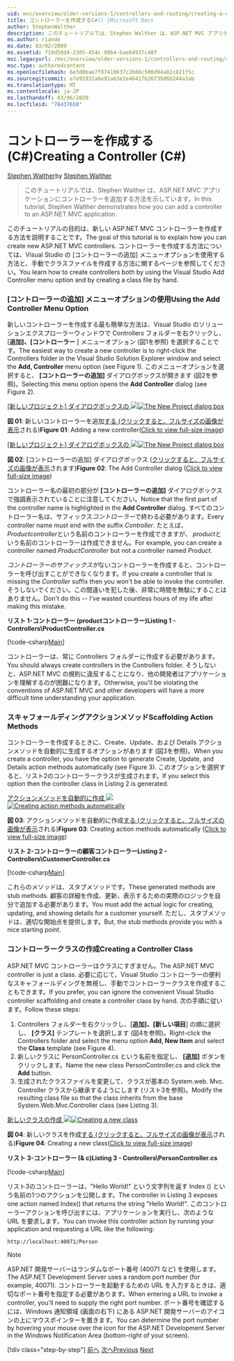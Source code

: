 ```yaml
---
uid: mvc/overview/older-versions-1/controllers-and-routing/creating-a-controller-cs
title: コントローラーを作成するC#() |Microsoft Docs
author: StephenWalther
description: このチュートリアルでは、Stephen Walther は、ASP.NET MVC アプリケーションにコントローラーを追加する方法を示しています。
ms.author: riande
ms.date: 03/02/2009
ms.assetid: 719d50d4-2305-454c-98b4-bae64937c48f
msc.legacyurl: /mvc/overview/older-versions-1/controllers-and-routing/creating-a-controller-cs
msc.type: authoredcontent
ms.openlocfilehash: 6e3d0bae7f07410637c2b06c500d94a02c821f5c
ms.sourcegitcommit: e7e91932a6e91a63e2e46417626f39d6b244a3ab
ms.translationtype: MT
ms.contentlocale: ja-JP
ms.lasthandoff: 03/06/2020
ms.locfileid: "78437650"
---
```

# <a name="creating-a-controller-c"></a><span data-ttu-id="58779-103">コントローラーを作成する (C#)</span><span class="sxs-lookup"><span data-stu-id="58779-103">Creating a Controller (C#)</span></span>

<span data-ttu-id="58779-104">[Stephen Walther](https://github.com/StephenWalther)</span><span class="sxs-lookup"><span data-stu-id="58779-104">by [Stephen Walther](https://github.com/StephenWalther)</span></span>

> <span data-ttu-id="58779-105">このチュートリアルでは、Stephen Walther は、ASP.NET MVC アプリケーションにコントローラーを追加する方法を示しています。</span><span class="sxs-lookup"><span data-stu-id="58779-105">In this tutorial, Stephen Walther demonstrates how you can add a controller to an ASP.NET MVC application.</span></span>

<span data-ttu-id="58779-106">このチュートリアルの目的は、新しい ASP.NET MVC コントローラーを作成する方法を説明することです。</span><span class="sxs-lookup"><span data-stu-id="58779-106">The goal of this tutorial is to explain how you can create new ASP.NET MVC controllers.</span></span> <span data-ttu-id="58779-107">コントローラーを作成する方法については、Visual Studio の [コントローラーの追加] メニューオプションを使用する方法と、手動でクラスファイルを作成する方法に関するページを参照してください。</span><span class="sxs-lookup"><span data-stu-id="58779-107">You learn how to create controllers both by using the Visual Studio Add Controller menu option and by creating a class file by hand.</span></span>

### <a name="using-the-add-controller-menu-option"></a><span data-ttu-id="58779-108">[コントローラーの追加] メニューオプションの使用</span><span class="sxs-lookup"><span data-stu-id="58779-108">Using the Add Controller Menu Option</span></span>

<span data-ttu-id="58779-109">新しいコントローラーを作成する最も簡単な方法は、Visual Studio のソリューションエクスプローラーウィンドウで Controllers フォルダーを右クリックし、[**追加]、[コントローラー** ] メニューオプション (図1を参照) を選択することです。</span><span class="sxs-lookup"><span data-stu-id="58779-109">The easiest way to create a new controller is to right-click the Controllers folder in the Visual Studio Solution Explorer window and select the **Add, Controller** menu option (see Figure 1).</span></span> <span data-ttu-id="58779-110">このメニューオプションを選択すると、 **[コントローラーの追加]** ダイアログボックスが開きます (図2を参照)。</span><span class="sxs-lookup"><span data-stu-id="58779-110">Selecting this menu option opens the **Add Controller** dialog (see Figure 2).</span></span>

<span data-ttu-id="58779-111">[[新しいプロジェクト] ダイアログボックスの ![](creating-a-controller-cs/_static/image1.jpg)](creating-a-controller-cs/_static/image1.png)</span><span class="sxs-lookup"><span data-stu-id="58779-111">[![The New Project dialog box](creating-a-controller-cs/_static/image1.jpg)](creating-a-controller-cs/_static/image1.png)</span></span>

<span data-ttu-id="58779-112">**図 01**: 新しいコントローラーを追加[する (クリックすると、フルサイズの画像が表示](creating-a-controller-cs/_static/image2.png)される)</span><span class="sxs-lookup"><span data-stu-id="58779-112">**Figure 01**: Adding a new controller([Click to view full-size image](creating-a-controller-cs/_static/image2.png))</span></span>

<span data-ttu-id="58779-113">[[新しいプロジェクト] ダイアログボックスの ![](creating-a-controller-cs/_static/image2.jpg)](creating-a-controller-cs/_static/image3.png)</span><span class="sxs-lookup"><span data-stu-id="58779-113">[![The New Project dialog box](creating-a-controller-cs/_static/image2.jpg)](creating-a-controller-cs/_static/image3.png)</span></span>

<span data-ttu-id="58779-114">**図 02**: [コントローラーの追加] ダイアログボックス ([クリックすると、フルサイズの画像が表示](creating-a-controller-cs/_static/image4.png)されます)</span><span class="sxs-lookup"><span data-stu-id="58779-114">**Figure 02**: The Add Controller dialog ([Click to view full-size image](creating-a-controller-cs/_static/image4.png))</span></span>

<span data-ttu-id="58779-115">コントローラー名の最初の部分が **[コントローラーの追加]** ダイアログボックスで強調表示されていることに注意してください。</span><span class="sxs-lookup"><span data-stu-id="58779-115">Notice that the first part of the controller name is highlighted in the **Add Controller** dialog.</span></span> <span data-ttu-id="58779-116">すべてのコントローラー名は、サフィックス*コントローラー*で終わる必要があります。</span><span class="sxs-lookup"><span data-stu-id="58779-116">Every controller name must end with the suffix *Controller*.</span></span> <span data-ttu-id="58779-117">たとえば、 *Productcontroller*という名前のコントローラーを作成できますが、 *product*という名前のコントローラーは作成できません。</span><span class="sxs-lookup"><span data-stu-id="58779-117">For example, you can create a controller named *ProductController* but not a controller named *Product*.</span></span>

<span data-ttu-id="58779-118">*コントローラーのサフィックスが*ないコントローラーを作成すると、コントローラーを呼び出すことができなくなります。</span><span class="sxs-lookup"><span data-stu-id="58779-118">If you create a controller that is missing the *Controller* suffix then you won't be able to invoke the controller.</span></span> <span data-ttu-id="58779-119">そうしないでください。この間違いを犯した後、非常に時間を無駄にすることはありません。</span><span class="sxs-lookup"><span data-stu-id="58779-119">Don't do this -- I've wasted countless hours of my life after making this mistake.</span></span>

<span data-ttu-id="58779-120">**リスト 1-コントローラー (productコントローラー)**</span><span class="sxs-lookup"><span data-stu-id="58779-120">**Listing 1 - Controllers\ProductController.cs**</span></span>

[!code-csharp[Main](creating-a-controller-cs/samples/sample1.cs)]

<span data-ttu-id="58779-121">コントローラーは、常に Controllers フォルダーに作成する必要があります。</span><span class="sxs-lookup"><span data-stu-id="58779-121">You should always create controllers in the Controllers folder.</span></span> <span data-ttu-id="58779-122">そうしないと、ASP.NET MVC の規則に違反することになり、他の開発者はアプリケーションを理解するのが困難になります。</span><span class="sxs-lookup"><span data-stu-id="58779-122">Otherwise, you'll be violating the conventions of ASP.NET MVC and other developers will have a more difficult time understanding your application.</span></span>

### <a name="scaffolding-action-methods"></a><span data-ttu-id="58779-123">スキャフォールディングアクションメソッド</span><span class="sxs-lookup"><span data-stu-id="58779-123">Scaffolding Action Methods</span></span>

<span data-ttu-id="58779-124">コントローラーを作成するときに、Create、Update、および Details アクションメソッドを自動的に生成するオプションがあります (図3を参照)。</span><span class="sxs-lookup"><span data-stu-id="58779-124">When you create a controller, you have the option to generate Create, Update, and Details action methods automatically (see Figure 3).</span></span> <span data-ttu-id="58779-125">このオプションを選択すると、リスト2のコントローラークラスが生成されます。</span><span class="sxs-lookup"><span data-stu-id="58779-125">If you select this option then the controller class in Listing 2 is generated.</span></span>

<span data-ttu-id="58779-126">[アクションメソッドを自動的に作成 ![](creating-a-controller-cs/_static/image3.jpg)](creating-a-controller-cs/_static/image5.png)</span><span class="sxs-lookup"><span data-stu-id="58779-126">[![Creating action methods automatically](creating-a-controller-cs/_static/image3.jpg)](creating-a-controller-cs/_static/image5.png)</span></span>

<span data-ttu-id="58779-127">**図 03**: アクションメソッドを自動的に作成[する (クリックすると、フルサイズの画像が表示](creating-a-controller-cs/_static/image6.png)される)</span><span class="sxs-lookup"><span data-stu-id="58779-127">**Figure 03**: Creating action methods automatically ([Click to view full-size image](creating-a-controller-cs/_static/image6.png))</span></span>

<span data-ttu-id="58779-128">**リスト 2-コントローラーの顧客コントローラー**</span><span class="sxs-lookup"><span data-stu-id="58779-128">**Listing 2 - Controllers\CustomerController.cs**</span></span>

[!code-csharp[Main](creating-a-controller-cs/samples/sample2.cs)]

<span data-ttu-id="58779-129">これらのメソッドは、スタブメソッドです。</span><span class="sxs-lookup"><span data-stu-id="58779-129">These generated methods are stub methods.</span></span> <span data-ttu-id="58779-130">顧客の詳細を作成、更新、表示するための実際のロジックを自分で追加する必要があります。</span><span class="sxs-lookup"><span data-stu-id="58779-130">You must add the actual logic for creating, updating, and showing details for a customer yourself.</span></span> <span data-ttu-id="58779-131">ただし、スタブメソッドは、適切な開始点を提供します。</span><span class="sxs-lookup"><span data-stu-id="58779-131">But, the stub methods provide you with a nice starting point.</span></span>

### <a name="creating-a-controller-class"></a><span data-ttu-id="58779-132">コントローラークラスの作成</span><span class="sxs-lookup"><span data-stu-id="58779-132">Creating a Controller Class</span></span>

<span data-ttu-id="58779-133">ASP.NET MVC コントローラーはクラスにすぎません。</span><span class="sxs-lookup"><span data-stu-id="58779-133">The ASP.NET MVC controller is just a class.</span></span> <span data-ttu-id="58779-134">必要に応じて、Visual Studio コントローラーの便利なスキャフォールディングを無視し、手動でコントローラークラスを作成することもできます。</span><span class="sxs-lookup"><span data-stu-id="58779-134">If you prefer, you can ignore the convenient Visual Studio controller scaffolding and create a controller class by hand.</span></span> <span data-ttu-id="58779-135">次の手順に従います。</span><span class="sxs-lookup"><span data-stu-id="58779-135">Follow these steps:</span></span>

1. <span data-ttu-id="58779-136">Controllers フォルダーを右クリックし、[**追加]、[新しい項目**] の順に選択し、 **[クラス]** テンプレートを選択します (図4を参照)。</span><span class="sxs-lookup"><span data-stu-id="58779-136">Right-click the Controllers folder and select the menu option **Add, New Item** and select the **Class** template (see Figure 4).</span></span>
2. <span data-ttu-id="58779-137">新しいクラスに PersonController.cs という名前を指定し、 **[追加]** ボタンをクリックします。</span><span class="sxs-lookup"><span data-stu-id="58779-137">Name the new class PersonController.cs and click the **Add** button.</span></span>
3. <span data-ttu-id="58779-138">生成されたクラスファイルを変更して、クラスが基本の System.web. Mvc. Controller クラスから継承するようにします (リスト3を参照)。</span><span class="sxs-lookup"><span data-stu-id="58779-138">Modify the resulting class file so that the class inherits from the base System.Web.Mvc.Controller class (see Listing 3).</span></span>

<span data-ttu-id="58779-139">[新しいクラスの作成 ![](creating-a-controller-cs/_static/image4.jpg)](creating-a-controller-cs/_static/image7.png)</span><span class="sxs-lookup"><span data-stu-id="58779-139">[![Creating a new class](creating-a-controller-cs/_static/image4.jpg)](creating-a-controller-cs/_static/image7.png)</span></span>

<span data-ttu-id="58779-140">**図 04**: 新しいクラスを作成[する (クリックすると、フルサイズの画像が表示](creating-a-controller-cs/_static/image8.png)される)</span><span class="sxs-lookup"><span data-stu-id="58779-140">**Figure 04**: Creating a new class([Click to view full-size image](creating-a-controller-cs/_static/image8.png))</span></span>

<span data-ttu-id="58779-141">**リスト 3-コントローラー (& c)**</span><span class="sxs-lookup"><span data-stu-id="58779-141">**Listing 3 - Controllers\PersonController.cs**</span></span>

[!code-csharp[Main](creating-a-controller-cs/samples/sample3.cs)]

<span data-ttu-id="58779-142">リスト3のコントローラーは、"Hello World!" という文字列を返す Index () という名前の1つのアクションを公開します。</span><span class="sxs-lookup"><span data-stu-id="58779-142">The controller in Listing 3 exposes one action named Index() that returns the string "Hello World!".</span></span> <span data-ttu-id="58779-143">このコントローラーアクションを呼び出すには、アプリケーションを実行し、次のような URL を要求します。</span><span class="sxs-lookup"><span data-stu-id="58779-143">You can invoke this controller action by running your application and requesting a URL like the following:</span></span>

`http://localhost:40071/Person`

> [!NOTE]
> 
> <span data-ttu-id="58779-144">ASP.NET 開発サーバーはランダムなポート番号 (40071 など) を使用します。</span><span class="sxs-lookup"><span data-stu-id="58779-144">The ASP.NET Development Server uses a random port number (for example, 40071).</span></span> <span data-ttu-id="58779-145">コントローラーを起動するための URL を入力するときは、適切なポート番号を指定する必要があります。</span><span class="sxs-lookup"><span data-stu-id="58779-145">When entering a URL to invoke a controller, you'll need to supply the right port number.</span></span> <span data-ttu-id="58779-146">ポート番号を確認するには、Windows 通知領域 (画面の右下) にある ASP.NET 開発サーバーのアイコンの上にマウスポインターを置きます。</span><span class="sxs-lookup"><span data-stu-id="58779-146">You can determine the port number by hovering your mouse over the icon for the ASP.NET Development Server in the Windows Notification Area (bottom-right of your screen).</span></span>
> 
> [!div class="step-by-step"]
> <span data-ttu-id="58779-147">[前へ](adding-dynamic-content-to-a-cached-page-cs.md)
> [次へ](creating-an-action-cs.md)</span><span class="sxs-lookup"><span data-stu-id="58779-147">[Previous](adding-dynamic-content-to-a-cached-page-cs.md)
[Next](creating-an-action-cs.md)</span></span>
